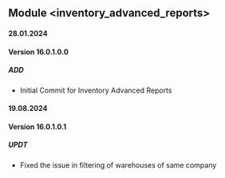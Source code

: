 ## Module <inventory_advanced_reports>

#### 28.01.2024
#### Version 16.0.1.0.0
##### ADD

- Initial Commit for Inventory Advanced Reports

#### 19.08.2024
#### Version 16.0.1.0.1
##### UPDT

- Fixed the issue in filtering of warehouses of same company
